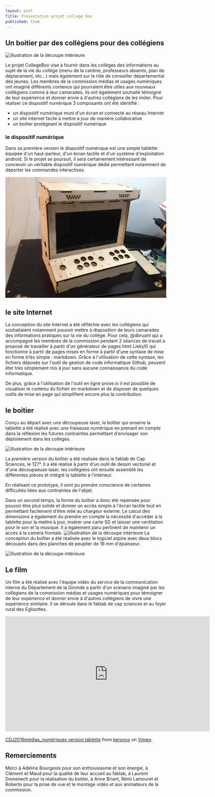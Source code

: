 ```yaml
---
layout: post
Title: Présentation projet college box
published: true
---
```

## Un boitier par des collégiens pour des collégiens

![illustration de la découpe intérieure]({{site.baseurl}}/images/20160512_191525.jpg) 

Le projet CollegeBox vise à fournir dans les collèges des informations au sujet de la vie du collège (menu de la cantine, professeurs absents, plan de déplacement, etc...) mais également sur le rôle de conseiller départemental des jeunes.
Les membres de la commission médias et usages numériques ont imaginé différents contenus qui pourraient être utiles aux nouveaux ciollégiens comme à leur camarades. ils ont également souhaité témoigné de leur expérience et donner envie à d'autres collégiens de les imiter.
Pour réaliser ce dispositif numérique 3 composants ont été identifié : 
- un dispositif numérique muni d'un écran et connecté au réseau Internet
- un site internet facile à mettre à jour de manière collaborative
- un boitier protégeant le dispositif numérique

### le dispositif numérique

Dans sa première version le dispositif numérique est une simple tablette équipée d'un haut-parleur, d'un écran tactile et d'un système d'exploitation android.
Si le projet se poursuit, il sera certainement intéressant de concevoir un véritable dispositif numérique dédié permettant notamment de déporter les commandes interactives.

![illustration de la tablette](../images/cache_4094894760.JPG)

## le site Internet

La conception du site Internet a été réfléchie avec les collégiens qui souhaitaient notamment pouvoir mettre à disposition de leurs camarades des informations pratiques sur la vie du collège.
Pour cela, @dbruant qui a accompagné les membres de la commission pendant 2 séances de travail a proposé de travailler à partir d'un générateur de pages html (Jekyll) qui fonctionne à partir de pages mises en forme à partir d'une syntaxe de mise en forme tr!ès simple : markdown.
Grâce à l'utilisation de cette syntaxe, les fichiers déposés sur l'outil de gestion de code informatique Github, peuvent êter très simplement mis à jour sans aucune connaissance du code informatique.

De plus, grâce à l'utilisation de l'outil en ligne prose.io il est possible de visualiser le contenu du fichier en markdown et de disposer de quelques outils de mise en page qui simplifient encore plus la contribution.

## le boitier

Conçu au départ avec une découpeuse laser, le boîtier qui enserre la tablette a été réalisé avec une fraiseuse numérique en prenant en compte dans la réflexion les futures contraintes permettant d'envisager son déploiement dans les collèges.

![illustration de la découpe intérieure]({{site.baseurl}}/images/20160509_171229.jpg) 

La première version du boîtier a été réalisée dans le fablab de Cap Sciences, le 127°.
Il a été réalisé à partir d'un outil de dessin vectoriel et d'une découpaeuse laser.
les collégiens ont ensuite assemblé les différentes pièces et intégré la tablette à l'intérieur.

En réalisant ce prototype, il sont pu prendre conscience de certaines difficultés liées aux contraintes de l'objet.

Dans un second temps, la forme du boîtier a donc été repensée pour pouvoir être plus solide et donner un accès simple à l'écran tactile tout en permettant facilement d'être relié au chargeur externe. 
Le calcul des dimensions a également du prendre en compte la nécessité d'accéder à la tablette pour la mettre à jour, insérer une carte SD et laisser une ventilation pour le son et la musique. Il a également paru pertinent de maintenir un accès à la caméra frontale.
![illustration de la découpe intérieure]({{site.baseurl}}/images/20160512_191603.jpg) 
La conception du boîtier a été réalisée avec le logiciel  aspire avec deux blocs découpés dans des planches de peuplier de 18 mm d'épaisseur.

![illustration de la découpe intérieure]({{site.baseurl}}/images/20160512_191629.jpg) 

## Le film

Un film a été réalisé avec l'équipe vidéo du service de la communication interne du Département de la Gironde a partir d'un scenario imaginé par les collégiens de la commission médias et usages numériques pour témoigner de leur expérience et donner envie à d'autres collégiens de vivre une expérience similaire. 
Il se déroule dans le fablab de cap sciences et au foyer rural des Eglisottes.

<iframe src="https://player.vimeo.com/video/167752731" width="640" height="360" frameborder="0" webkitallowfullscreen mozallowfullscreen allowfullscreen></iframe> <p><a href="https://vimeo.com/167752731">CDJ2016m&eacute;dias_num&eacute;riques version tablette</a> from <a href="https://vimeo.com/user866388">keronos</a> on <a href="https://vimeo.com">Vimeo</a>.</p>

## Remerciements

Merci à Adeline Bourgeois pour son enthousiasme et son énergie, à Clément et Maud pour la qualité de leur accueil au fablab, à Laurent Domenech pour la réalisation du boitier, à Anne Briant, Rémi Lamouret et Roberto pour la prise de vue et le montage vidéo et aux animateurs de la commission.

